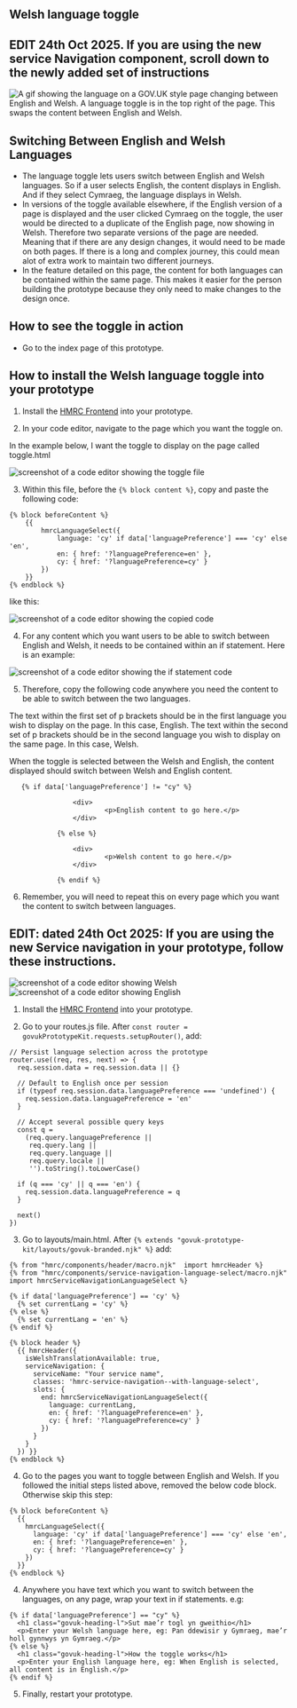 ## Welsh language toggle
## EDIT 24th Oct 2025. If you are using the new service Navigation component, scroll down to the newly added set of instructions

![A gif showing the language on a GOV.UK style page changing between English and Welsh. A language toggle is in the top right of the page. This swaps the content between English and Welsh.](/docs/Welsh_language_toggle.gif)

## Switching Between English and Welsh Languages

- The language toggle lets users switch between English and Welsh languages. So if a user selects English, the content displays in English. And if they select Cymraeg, the language displays in Welsh.
- In versions of the toggle available elsewhere, if the English version of a page is displayed and the user clicked Cymraeg on the toggle, the user would be directed to a duplicate of the English page, now showing in Welsh. Therefore two separate versions of the page are needed. Meaning that if there are any design changes, it would need to be made on both pages. If there is a long and complex journey, this could mean alot of extra work to maintain two different journeys.
- In the feature detailed on this page, the content for both languages can be contained within the same page. This makes it easier for the person building the prototype because they only need to make changes to the design once. 

## How to see the toggle in action

- Go to the index page of this prototype.

## How to install the Welsh language toggle into your prototype

1. Install the [HMRC Frontend](https://design.tax.service.gov.uk/hmrc-design-patterns/install-hmrc-frontend-in-your-prototype/) into your prototype.

2. In your code editor, navigate to the page which you want the toggle on. 
 
In the example below, I want the toggle to display on the page called toggle.html

![screenshot of a code editor showing the toggle file](/docs/toggle.png)

3. Within this file, before the ```{% block content %}```, copy and paste the following code:

```
{% block beforeContent %}
    {{
        hmrcLanguageSelect({
            language: 'cy' if data['languagePreference'] === 'cy' else 'en',
            en: { href: '?languagePreference=en' },
            cy: { href: '?languagePreference=cy' }
        })
    }}
{% endblock %}
```

like this:

![screenshot of a code editor showing the copied code](/docs/content.png)

4. For any content which you want users to be able to switch between English and Welsh, it needs to be contained within an if statement. Here is an example:

![screenshot of a code editor showing the if statement code](/docs/if.png)

5. Therefore, copy the following code anywhere you need the content to be able to switch between the two languages. 

The text within the first set of p brackets should be in the first language you wish to display on the page. In this case, English. The text within the second set of p brackets should be in the second language you wish to display on the same page. In this case, Welsh. 

When the toggle is selected between the Welsh and English, the content displayed should switch between Welsh and English content.

```
   {% if data['languagePreference'] != "cy" %}
            
                <div>
                        <p>English content to go here.</p>
                </div>  
    
            {% else %}
                
                <div>
                        <p>Welsh content to go here.</p>
                </div>
            
            {% endif %}

```

6. Remember, you will need to repeat this on every page which you want the content to switch between languages.

## EDIT: dated 24th Oct 2025: If you are using the new Service navigation in your prototype, follow these instructions.

![screenshot of a code editor showing Welsh](/docs/Welsh.png)
![screenshot of a code editor showing English](/docs/English.png)

1. Install the [HMRC Frontend](https://design.tax.service.gov.uk/hmrc-design-patterns/install-hmrc-frontend-in-your-prototype/) into your prototype.

2. Go to your routes.js file. After `const router = govukPrototypeKit.requests.setupRouter()`, add:

```
// Persist language selection across the prototype
router.use((req, res, next) => {
  req.session.data = req.session.data || {}

  // Default to English once per session
  if (typeof req.session.data.languagePreference === 'undefined') {
    req.session.data.languagePreference = 'en'
  }

  // Accept several possible query keys
  const q =
    (req.query.languagePreference ||
     req.query.lang ||
     req.query.language ||
     req.query.locale ||
     '').toString().toLowerCase()

  if (q === 'cy' || q === 'en') {
    req.session.data.languagePreference = q
  }

  next()
})
```


3. Go to layouts/main.html. After `{% extends "govuk-prototype-kit/layouts/govuk-branded.njk" %}` add:

```
{% from "hmrc/components/header/macro.njk"  import hmrcHeader %}
{% from "hmrc/components/service-navigation-language-select/macro.njk"  import hmrcServiceNavigationLanguageSelect %}

{% if data['languagePreference'] == 'cy' %}
  {% set currentLang = 'cy' %}
{% else %}
  {% set currentLang = 'en' %}
{% endif %}

{% block header %}
  {{ hmrcHeader({
    isWelshTranslationAvailable: true,
    serviceNavigation: {
      serviceName: "Your service name",
      classes: 'hmrc-service-navigation--with-language-select',
      slots: {
        end: hmrcServiceNavigationLanguageSelect({
          language: currentLang,
          en: { href: '?languagePreference=en' },
          cy: { href: '?languagePreference=cy' }
        })
      }
    }
  }) }}
{% endblock %}
```

4. Go to the pages you want to toggle between English and Welsh. If you followed the initial steps listed above, removed the below code block. Otherwise skip this step:

```
{% block beforeContent %}
  {{
    hmrcLanguageSelect({
      language: 'cy' if data['languagePreference'] === 'cy' else 'en',
      en: { href: '?languagePreference=en' },
      cy: { href: '?languagePreference=cy' }
    })
  }}
{% endblock %}
```

4. Anywhere you have text which you want to switch between the languages, on any page, wrap your text in if statements. e.g:

```
{% if data['languagePreference'] == "cy" %}
  <h1 class="govuk-heading-l">Sut mae’r togl yn gweithio</h1>
  <p>Enter your Welsh language here, eg: Pan ddewisir y Gymraeg, mae’r holl gynnwys yn Gymraeg.</p>
{% else %}
  <h1 class="govuk-heading-l">How the toggle works</h1>
  <p>Enter your English language here, eg: When English is selected, all content is in English.</p>
{% endif %}
```

5. Finally, restart your prototype.
